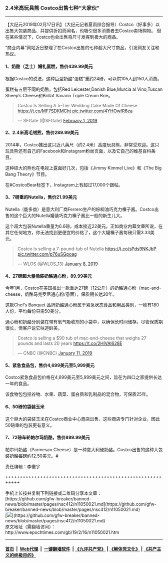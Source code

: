 ### 2.4米高玩具熊 Costco出售七种“大家伙”
------------------------

<p>
 【大纪元2019年02月17日讯】（大纪元记者夏雨综合报导）Costco（好事多）以出售大包装商品、并提供折扣而闻名，也吸引很多消费者去Costco卖场购物。 但在某些情况下，Costco也会出售将尺寸发挥到极大的商品。
</p>
<p>
 “商业内幕”网站近日整理了在Costco出售的七种超大尺寸商品，引发网友关注和热议。
</p>
<h4>
 1、奶酪（芝士）婚礼蛋糕，售价439.99美元
</h4>
<p>
 根据Costco的说法，这种巨型奶酪“蛋糕”重约24磅，可以供105人到150人消费。
</p>
<p>
 蛋糕有五层不同的奶酪，包括Red Leicester,Danish Blue,Murcia al Vino,Tuscan Sheep’s Cheese和Brillat Savarin Triple Cream Brie。
</p>
<p>
</p>
<blockquote class="twitter-tweet" data-lang="en">
 <p dir="ltr" lang="en">
  Costco Is Selling A 5-Tier Wedding Cake Made Of Cheese
  <a href="https://t.co/MF7SDKMCht">
   https://t.co/MF7SDKMCht
  </a>
  <a href="https://t.co/4YHOwfR6ea">
   pic.twitter.com/4YHOwfR6ea
  </a>
 </p>
 <p>
  — SFGate (@SFGate)
  <a href="https://twitter.com/SFGate/status/1091476050427559938?ref_src=twsrc%5Etfw">
   February 1, 2019
  </a>
 </p>
</blockquote>
<p>
 <p>
 </p>
 <h4>
  2、2.4米高毛绒熊，售价289.99美元
 </h4>
 <p>
  2014年，Costco推出这只近八英尺（约2.4米）高度玩具熊，非常受欢迎。这只玩具熊还有自己的Facebook和Instagram粉丝页面，以及它自己的维基百科条目。
 </p>
 <p>
  这种硕大的熊也在电视上露面好几次，包括《Jimmy Kimmel Live》和《The Big Bang Theory》节目。
 </p>
 <p>
  在#CostcoBear标签下，Instagram上有超过17,000个跟帖。
 </p>
</p>
<p>
 <center>
 </center>
</p>
<p>
 <center>
 </center>
 <p>
 </p>
 <h4>
  3、7磅重的Nutella，售价21.99美元
 </h4>
 <p>
  Nutella（能多益）是意大利厂商Ferrero生产的棕榈油巧克力榛子酱。Costco出售的这个巨大的Nutella罐装巧克力榛子酱比一般的新生儿大。
 </p>
 <p>
  这个超大包装Nutella重量为6.6磅，成本接近22美元。正如商业内幕文章所说，在其它任何地方，你无法找到更便宜的价格了，这个大罐榛子酱每磅只需3.33美元。
 </p>
</p>
<p>
</p>
<blockquote class="twitter-tweet" data-lang="en">
 <p dir="ltr" lang="en">
  Costco is selling a 7-pound-tub of Nutella
  <a href="https://t.co/sPds9NKJbP">
   https://t.co/sPds9NKJbP
  </a>
  <a href="https://t.co/p76uSGpoag">
   pic.twitter.com/p76uSGpoag
  </a>
 </p>
 <p>
  — WLOS (@WLOS_13)
  <a href="https://twitter.com/WLOS_13/status/1082567586238291970?ref_src=twsrc%5Etfw">
   January 8, 2019
  </a>
 </p>
</blockquote>
<p>
 <p>
 </p>
 <h4>
  4、27磅超大量桶装奶酪通心粉，89.99美元
 </h4>
 <p>
  今年1月，Costco在美国推出一款重达27磅（12公斤）的奶酪通心粉（mac-and-cheese，奶酪马克罗尼通心粉/意面），保质期长达20年。
 </p>
 <p>
  这款Chef’s Banquet 品牌奶酪通心粉属于紧急状态食品和用品类别，一桶有180人份，平均每份只需50美分。
 </p>
 <p>
  通心粉和奶酪分别装在带有氧气吸收剂的小袋中，以确保长时间储存。尽管保质期很长，但客户说它味道鲜美。
 </p>
</p>
<p>
</p>
<blockquote class="twitter-tweet" data-lang="en">
 <p dir="ltr" lang="en">
  Costco is selling a $90 tub of mac-and-cheese that weighs 27 pounds and lasts 20 years
  <a href="https://t.co/2HIVAl628E">
   https://t.co/2HIVAl628E
  </a>
 </p>
 <p>
  — CNBC (@CNBC)
  <a href="https://twitter.com/CNBC/status/1083832050539524098?ref_src=twsrc%5Etfw">
   January 11, 2019
  </a>
 </p>
</blockquote>
<p>
 <p>
 </p>
 <h4>
  5、紧急食品包，售价4,699美元至5,999美元
 </h4>
 <p>
  Costco紧急食品包价格在4,699美元至5,999美元之间，旨在为四口之家提供长达一年的食品。
 </p>
 <p>
  该食物包包括谷物、水果、蔬菜、蛋白质和乳制品的混合物，可保质25年。
 </p>
 <h4>
  6、50磅的袋装玉米
 </h4>
 <p>
  这个巨大的袋装玉米在Costco商业中心商店出售，这些商店专门针对企业，因此50磅重的包装更有意义。
 </p>
 <h4>
  7、72磅车轮帕尔玛奶酪，售价899.99美元
 </h4>
 <p>
  帕尔玛奶酪（Parmesan Cheese）是一种意大利硬奶酪。Costco出售的这种大包装奶酪每磅约12.50美元。#
 </p>
 <p>
  责任编辑：李寰宇
 </p>
</p>
+++++++++++++++++++++++++++++++++++++++++++++++++++++++++++<br/><br/>
手机上长按并复制下列链接或二维码分享本文章：<br/>
[https://github.com/gfw-breaker/banned-news/blob/master/pages/nsc412/n11050021.md](https://github.com/gfw-breaker/banned-news/blob/master/pages/nsc412/n11050021.md)<br/>
[<img src='https://github.com/gfw-breaker/banned-news/blob/master/pages/nsc412/n11050021.md.png'/>](https://github.com/gfw-breaker/banned-news/blob/master/pages/nsc412/n11050021.md)<br/>
原文地址（需翻墙访问）：http://www.epochtimes.com/gb/19/2/16/n11050021.htm


------------------------
#### [首页](https://github.com/gfw-breaker/banned-news/blob/master/README.md) &nbsp;|&nbsp; [Web代理](https://github.com/labour-camp/helloworld) &nbsp;|&nbsp; [一键翻墙软件](https://github.com/gfw-breaker/nogfw/blob/master/README.md) &nbsp;| [《九评共产党》](https://github.com/gfw-breaker/9ping.md/blob/master/README.md#九评之一评共产党是什么) | [《解体党文化》](https://github.com/gfw-breaker/jtdwh.md/blob/master/README.md) | [《共产主义的终极目的》](https://github.com/gfw-breaker/gczydzjmd.md/blob/master/README.md)

